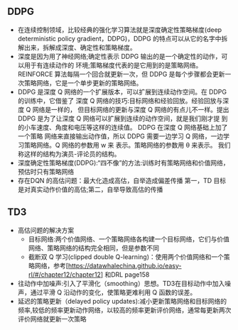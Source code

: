 ## DDPG
    
* 在连续控制领域，比较经典的强化学习算法就是深度确定性策略梯度(deep deterministic policy gradient，DDPG)，DDPG 的特点可以从它的名字中拆解出来，拆解成深度、确定性和策略梯度。  
* 深度是因为用了神经网络;确定性表示 DDPG 输出的是一个确定性的动作，可以用于有连续动作的 环境;策略梯度代表的是它用到的是策略网络。REINFORCE 算法每隔一个回合就更新一次，但 DDPG 是每个步骤都会更新一次策略网络，它是一个单步更新的策略网络。  
* DDPG 是深度 Q 网络的一个扩展版本，可以扩展到连续动作空间。在 DDPG 的训练中，它借鉴了 深度 Q 网络的技巧:目标网络和经验回放。经验回放与深度 Q 网络是一样的，
但目标网络的更新与深度 Q 网络的有点儿不一样。提出 DDPG 是为了让深度 Q 网络可以扩展到连续的动作空间，就是我们刚才提 到的小车速度、角度和电压等这样的连续值。
DDPG 在深度 Q 网络基础上加了一个策略 网络来直接输出动作值，所以 DDPG 需要一边学习 Q 网络，一边学习策略网络。Q 网络的参数用 w 来 表示。策略网络的参数用 θ 来表示。
我们称这样的结构为演员-评论员的结构。
* 深度确定性策略梯度(DDPG):“四不像”的方法:训练时有策略网络和价值网络，预估时只有策略网络 
* 存在DQN 的高估问题：最大化造成高估，自举造成偏差传播
第一，TD 目标是对真实动作价值的高估;第二，自举导致高估的传播



## TD3
* 高估问题的解决方案
  * 目标网络:两个价值网络、一个策略网络各构建一个目标网络，它们与价值网络、策略网络的结构完全相同，但是参数不同
  * 截断双 Q 学习(clipped double Q-learning)：使用两个价值网络和一个策略网络，参考[https://datawhalechina.github.io/easy-rl/#/chapter12/chapter12]   和DRL page158
* 往动作中加噪声:引入了平滑化（smoothing）思想。TD3在目标动作中加入噪声，通过平滑 Q 沿动作的变化，使策略更难利用 Q 函数的误差。
* 延迟的策略更新（delayed policy updates):减小更新策略网络和目标网络的频率,较低的频率更新动作网络，以较高的频率更新评价网络，通常每更新两次评价网络就更新一次策略

    